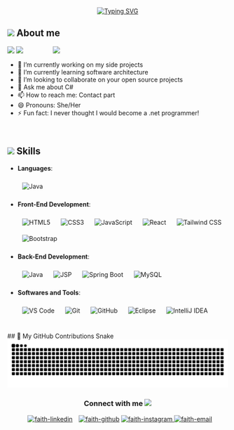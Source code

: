  <p>﻿</p>
<p align="center">
<a href="https://git.io/typing-svg"><img src="https://readme-typing-svg.demolab.com?font=Georgia&amp;weight=800&amp;pause=1000&amp;size=33&amp;color=042D5E&amp;width=370&amp;height=100&amp;lines=Hi+%2C+I'm+Sailaja+%F0%9F%91%8B" alt="Typing SVG"></a>
</p>

<h2 id="-about-me"><picture><img src="https://user-images.githubusercontent.com/64439609/213525571-a0b12213-7e89-48df-a45f-153c78f3cf5e.png" width="40px"></picture> <strong>About me</strong></h2>
<p><picture> <img align="right" src="https://mir-s3-cdn-cf.behance.net/project_modules/disp/601014116770475.6068beff4640a.gif" width="400px"></picture></p>
 <p align="left">
  <img src="https://img.shields.io/badge/Focus-Backend & Forntend%20Development-dodgerblue">
  <img src="https://img.shields.io/badge/Languages-English,Hindi,Odia,Bengali-dodgerblue">
</p>
<ul>
<li>🔭 I’m currently working on my side projects</li>
<li>🌱 I’m currently learning software architecture</li>
<li>👯 I’m looking to collaborate on your open source projects</li>
<li>💬 Ask me about C#</li>
<li>📫 How to reach me: Contact part</li>
<li>😄 Pronouns: She/Her</li>
<li>⚡ Fun fact: I never thought I would become a .net programmer!</li>
</ul>
<br>

<h2 id="-skills"><img src="https://media2.giphy.com/media/QssGEmpkyEOhBCb7e1/giphy.gif?cid=ecf05e47a0n3gi1bfqntqmob8g9aid1oyj2wr3ds3mg700bl&amp;rid=giphy.gif" width="25"><b> Skills</b></h2>
<p align="center">
</p><ul>
<li>
<p><strong>Languages</strong>:</p>
<img style="margin: 10px" src="https://profilinator.rishav.dev/skills-assets/java-original-wordmark.svg" alt="Java" height="50" />

</li>
<!-- Frontend Development -->
<li>
  <p><strong>Front-End Development</strong>:</p>
  <img style="margin: 10px" src="https://profilinator.rishav.dev/skills-assets/html5-original-wordmark.svg" alt="HTML5" height="50" />
  <img style="margin: 10px" src="https://profilinator.rishav.dev/skills-assets/css3-original-wordmark.svg" alt="CSS3" height="50" />
  <img style="margin: 10px" src="https://profilinator.rishav.dev/skills-assets/javascript-original.svg" alt="JavaScript" height="50" />
  <img style="margin: 10px" src="https://profilinator.rishav.dev/skills-assets/react-original-wordmark.svg" alt="React" height="50" />
  <img style="margin: 10px" src="https://profilinator.rishav.dev/skills-assets/tailwindcss.svg" alt="Tailwind CSS" height="50" />
  <img style="margin: 10px" src="https://profilinator.rishav.dev/skills-assets/bootstrap-plain.svg" alt="Bootstrap" height="50" />
</li>

<!-- Backend Development -->
<li>
  <p><strong>Back-End Development</strong>:</p>
  <img style="margin: 10px" src="https://profilinator.rishav.dev/skills-assets/java-original-wordmark.svg" alt="Java" height="50" />
  <img style="margin: 10px" src="https://img.icons8.com/ios-filled/50/000000/source-code.png" alt="JSP" height="50" />
  <img style="margin: 10px" src="https://profilinator.rishav.dev/skills-assets/springio-icon.svg" alt="Spring Boot" height="50" />
  <img style="margin: 10px" src="https://profilinator.rishav.dev/skills-assets/mysql-original-wordmark.svg" alt="MySQL" height="50" />
</li>

<!-- Software & Tools -->
<li>
  <p><strong>Softwares and Tools</strong>:</p>
  <img style="margin: 10px" src="https://img.icons8.com/color/48/visual-studio-code-2019.png" alt="VS Code" height="40" />
  <img style="margin: 10px" src="https://img.icons8.com/color/48/git.png" alt="Git" height="40" />
  <img style="margin: 10px" src="https://img.icons8.com/ios-glyphs/50/000000/github.png" alt="GitHub" height="40" />
<img style="margin: 10px" src="https://img.icons8.com/color/48/eclipse.png" alt="Eclipse" height="40" />

  <img style="margin: 10px" src="https://img.icons8.com/color/48/intellij-idea.png" alt="IntelliJ IDEA" height="40" />
 
</li>

</ul>
<br>
## 🐍 My GitHub Contributions Snake

<picture>
  <source media="(prefers-color-scheme: dark)" srcset="https://raw.githubusercontent.com/SailajaDas/SailajaDas/output/github-snake-dark.svg">
  <source media="(prefers-color-scheme: light)" srcset="https://raw.githubusercontent.com/SailajaDas/SailajaDas/output/github-snake.svg">
  <img alt="GitHub Snake" src="https://raw.githubusercontent.com/SailajaDas/SailajaDas/output/github-snake.svg">
</picture>

<h3 align="center">Connect with me <img src='https://raw.githubusercontent.com/ShahriarShafin/ShahriarShafin/main/Assets/handshake.gif' width="70px"> </h3>
<p align="center">
 </p><div align="center" class="icons-social" style="margin-left: 10px;">
        <a target="_blank" href="https://www.linkedin.com/in/sailaja-das--/">
			 <img src="https://img.icons8.com/bubbles/100/000000/linkedin.png" alt="faith-linkedin" /></a>
        <a style="margin-left: 10px;" target="_blank" href="https://github.com/SailajaDas">
			 <img src="https://img.icons8.com/bubbles/100/000000/github.png" alt="faith-github" /></a>
          <a href="https://instagram.com/_faith_charles" target="_blank">
    <img src="https://img.icons8.com/bubbles/100/000000/instagram.png" alt="faith-instagram" />
  </a>
  <a href="mailto:charlesfaith157@gmail.com" target="_top">
    <img src="https://img.icons8.com/bubbles/100/000000/apple-mail.png" alt="faith-email" />
  </a>
      </div>
<p></p>




